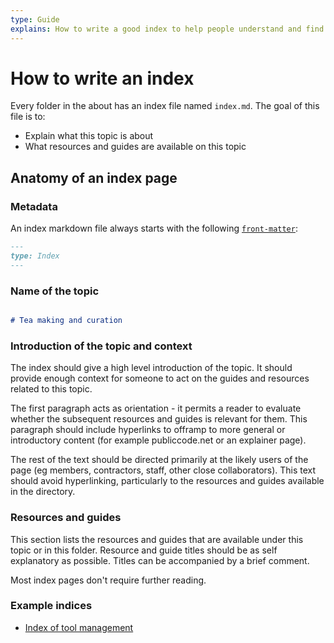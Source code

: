 ```yaml
---
type: Guide
explains: How to write a good index to help people understand and find their way around information
---
```


# How to write an index

Every folder in the about has an index file named `index.md`. The goal of this file is to:

* Explain what this topic is about
* What resources and guides are available on this topic

## Anatomy of an index page

### Metadata

An index markdown file always starts with the following [`front-matter`](https://jekyllrb.com/docs/front-matter/):

```markdown
---
type: Index
---
```

### Name of the topic

```markdown

# Tea making and curation

```

### Introduction of the topic and context

The index should give a high level introduction of the topic.
It should provide enough context for someone to act on the guides and resources related to this topic.

The first paragraph acts as orientation - it permits a reader to evaluate whether the subsequent resources and guides is relevant for them.
This paragraph should include hyperlinks to offramp to more general or introductory content (for example publiccode.net or an explainer page).

The rest of the text should be directed primarily at the likely users of the page (eg members, contractors, staff, other close collaborators).
This text should avoid hyperlinking, particularly to the resources and guides available in the directory.

### Resources and guides

This section lists the resources and guides that are available under this topic or in this folder.
Resource and guide titles should be as self explanatory as possible.
Titles can be accompanied by a brief comment.

Most index pages don't require further reading.

### Example indices

* [Index of tool management](../tool-management/index.md)
